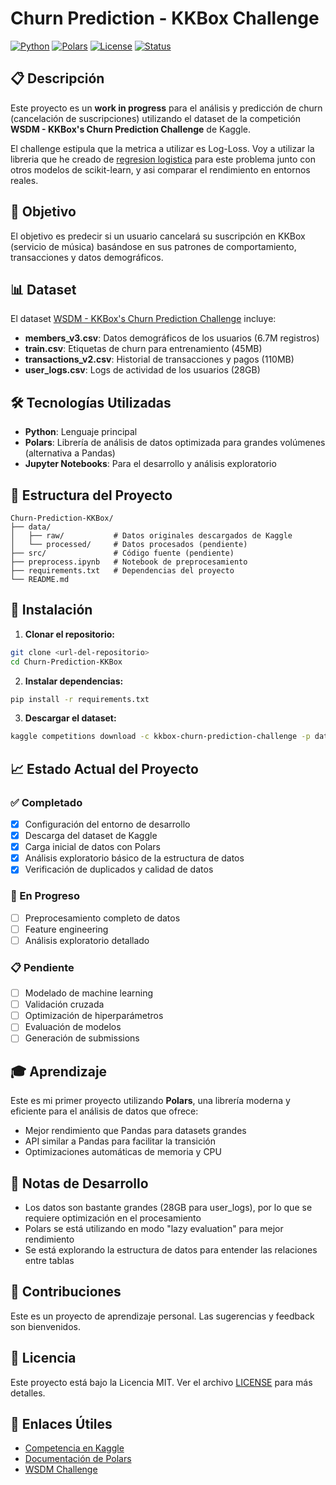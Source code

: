 # Churn Prediction - KKBox Challenge

[![Python](https://img.shields.io/badge/Python-3.12+-blue.svg)](https://www.python.org/)
[![Polars](https://img.shields.io/badge/Polars-1.0+-orange.svg)](https://pola-rs.github.io/polars/)
[![License](https://img.shields.io/badge/License-MIT-green.svg)](LICENSE)
[![Status](https://img.shields.io/badge/Status-Work%20in%20Progress-yellow.svg)](https://github.com/yourusername/Churn-Prediction-KKBox)

## 📋 Descripción

Este proyecto es un **work in progress** para el análisis y predicción de churn (cancelación de suscripciones) utilizando el dataset de la competición **WSDM - KKBox's Churn Prediction Challenge** de Kaggle.

El challenge estipula que la metrica a utilizar es Log-Loss. 
Voy a utilizar la libreria que he creado de [regresion logistica](https://github.com/Reezo912/Regression-Models-From-Scratch) para este problema junto con otros modelos de scikit-learn, y asi comparar el rendimiento en entornos reales.

## 🎯 Objetivo

El objetivo es predecir si un usuario cancelará su suscripción en KKBox (servicio de música) basándose en sus patrones de comportamiento, transacciones y datos demográficos.

## 📊 Dataset

El dataset [WSDM - KKBox's Churn Prediction Challenge](https://www.kaggle.com/c/kkbox-churn-prediction-challenge) incluye:

- **members_v3.csv**: Datos demográficos de los usuarios (6.7M registros)
- **train.csv**: Etiquetas de churn para entrenamiento (45MB)
- **transactions_v2.csv**: Historial de transacciones y pagos (110MB)
- **user_logs.csv**: Logs de actividad de los usuarios (28GB)

## 🛠️ Tecnologías Utilizadas

- **Python**: Lenguaje principal
- **Polars**: Librería de análisis de datos optimizada para grandes volúmenes (alternativa a Pandas)
- **Jupyter Notebooks**: Para el desarrollo y análisis exploratorio

## 📁 Estructura del Proyecto

```
Churn-Prediction-KKBox/
├── data/
│   ├── raw/           # Datos originales descargados de Kaggle
│   └── processed/     # Datos procesados (pendiente)
├── src/               # Código fuente (pendiente)
├── preprocess.ipynb   # Notebook de preprocesamiento
├── requirements.txt   # Dependencias del proyecto
└── README.md         
```

## 🚀 Instalación

1. **Clonar el repositorio:**
```bash
git clone <url-del-repositorio>
cd Churn-Prediction-KKBox
```

2. **Instalar dependencias:**
```bash
pip install -r requirements.txt
```

3. **Descargar el dataset:**
```bash
kaggle competitions download -c kkbox-churn-prediction-challenge -p data/raw
```

## 📈 Estado Actual del Proyecto

### ✅ Completado
- [x] Configuración del entorno de desarrollo
- [x] Descarga del dataset de Kaggle
- [x] Carga inicial de datos con Polars
- [x] Análisis exploratorio básico de la estructura de datos
- [x] Verificación de duplicados y calidad de datos

### 🔄 En Progreso
- [ ] Preprocesamiento completo de datos
- [ ] Feature engineering
- [ ] Análisis exploratorio detallado

### 📋 Pendiente
- [ ] Modelado de machine learning
- [ ] Validación cruzada
- [ ] Optimización de hiperparámetros
- [ ] Evaluación de modelos
- [ ] Generación de submissions

## 🎓 Aprendizaje

Este es mi primer proyecto utilizando **Polars**, una librería moderna y eficiente para el análisis de datos que ofrece:
- Mejor rendimiento que Pandas para datasets grandes
- API similar a Pandas para facilitar la transición
- Optimizaciones automáticas de memoria y CPU

## 📝 Notas de Desarrollo

- Los datos son bastante grandes (28GB para user_logs), por lo que se requiere optimización en el procesamiento
- Polars se está utilizando en modo "lazy evaluation" para mejor rendimiento
- Se está explorando la estructura de datos para entender las relaciones entre tablas

## 🤝 Contribuciones

Este es un proyecto de aprendizaje personal. Las sugerencias y feedback son bienvenidos.

## 📄 Licencia

Este proyecto está bajo la Licencia MIT. Ver el archivo [LICENSE](LICENSE) para más detalles.

## 🔗 Enlaces Útiles

- [Competencia en Kaggle](https://www.kaggle.com/c/kkbox-churn-prediction-challenge)
- [Documentación de Polars](https://pola-rs.github.io/polars/)
- [WSDM Challenge](https://www.kaggle.com/c/kkbox-churn-prediction-challenge)

